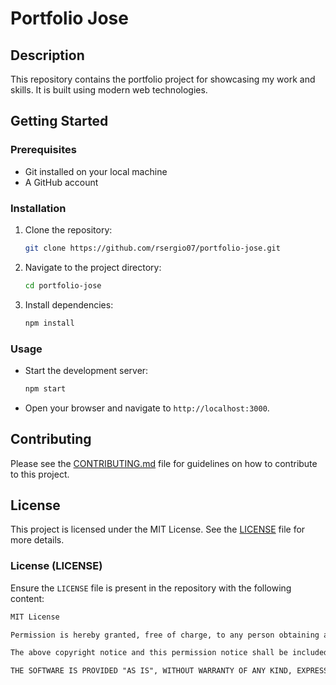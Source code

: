 # Portfolio Jose

## Description
This repository contains the portfolio project for showcasing my work and skills. It is built using modern web technologies.

## Getting Started

### Prerequisites
- Git installed on your local machine
- A GitHub account

### Installation
1. Clone the repository:
   ```bash
   git clone https://github.com/rsergio07/portfolio-jose.git
   ```
2. Navigate to the project directory:
   ```bash
   cd portfolio-jose
   ```
3. Install dependencies:
   ```bash
   npm install
   ```

### Usage
- Start the development server:
  ```bash
  npm start
  ```
- Open your browser and navigate to `http://localhost:3000`.

## Contributing
Please see the [CONTRIBUTING.md](Contributing.md) file for guidelines on how to contribute to this project.

## License
This project is licensed under the MIT License. See the [LICENSE](LICENSE) file for more details.



### License (LICENSE)

Ensure the `LICENSE` file is present in the repository with the following content:

```markdown
MIT License

Permission is hereby granted, free of charge, to any person obtaining a copy of this software and associated documentation files (the "Software"), to deal in the Software without restriction, including without limitation the rights to use, copy, modify, merge, publish, distribute, sublicense, and/or sell copies of the Software, and to permit persons to whom the Software is furnished to do so, subject to the following conditions:

The above copyright notice and this permission notice shall be included in all copies or substantial portions of the Software.

THE SOFTWARE IS PROVIDED "AS IS", WITHOUT WARRANTY OF ANY KIND, EXPRESS OR IMPLIED, INCLUDING BUT NOT LIMITED TO THE WARRANTIES OF MERCHANTABILITY, FITNESS FOR A PARTICULAR PURPOSE AND NONINFRINGEMENT. IN NO EVENT SHALL THE AUTHORS OR COPYRIGHT HOLDERS BE LIABLE FOR ANY CLAIM, DAMAGES OR OTHER LIABILITY, WHETHER IN AN ACTION OF CONTRACT, TORT OR OTHERWISE, ARISING FROM, OUT OF OR IN CONNECTION WITH THE SOFTWARE OR THE USE OR OTHER DEALINGS IN THE SOFTWARE.
```
